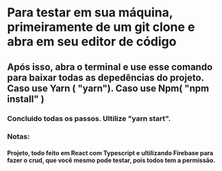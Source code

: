 # Para testar em sua máquina, primeiramente de um git clone e abra em seu editor de código 
## Após isso, abra o terminal e use esse comando para baixar todas as depedências do projeto. Caso use Yarn ( "yarn"). Caso use Npm( "npm install" )
### Concluido todas os passos. Ultilize "yarn start".

### Notas: 
#### Projeto, todo feito em React com Typescript e ultilizando Firebase para fazer o crud, que você mesmo pode testar, pois todos tem a permissão. 
